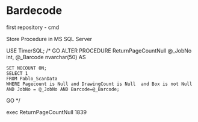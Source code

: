 # Bardecode
first repository - cmd 

Store Procedure in MS SQL Server

USE TimerSQL;
/*
GO
ALTER PROCEDURE ReturnPageCountNull 
    @_JobNo int,
	@_Barcode nvarchar(50)
AS 

    SET NOCOUNT ON;
    SELECT 1
    FROM Pablo_ScanData
    WHERE Pagecount is Null and DrawingCount is Null  and Box is not Null  AND JobNo = @_JobNo AND Barcode=@_Barcode;
GO
*/

exec ReturnPageCountNull 1839
